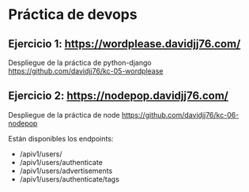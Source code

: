 # Práctica de devops

## Ejercicio 1: https://wordplease.davidjj76.com/

Despliegue de la práctica de python-django
https://github.com/davidjj76/kc-05-wordplease

## Ejercicio 2: https://nodepop.davidjj76.com/

Despliegue de la práctica de node
https://github.com/davidjj76/kc-06-nodepop

Están disponibles los endpoints: 

- /apiv1/users/
- /apiv1/users/authenticate
- /apiv1/users/advertisements
- /apiv1/users/authenticate/tags
